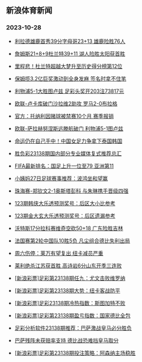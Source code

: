## 新浪体育新闻 
### 2023-10-28

+ [利拉德雄鹿首秀39分字母哥23+13 雄鹿险胜76人](https://sports.sina.com.cn/basketball/nba/2023-10-27/doc-imzspazu0699347.shtml)

+ [詹姆斯21+8+9杜兰特39+11 湖人险胜太阳获首胜](https://sports.sina.com.cn/basketball/nba/2023-10-27/doc-imzspprs7276672.shtml)

+ [里程悲！杜兰特超越大梦升至历史得分榜第12位](https://sports.sina.com.cn/basketball/nba/2023-10-27/doc-imzspprq0474597.shtml)

+ [保姆揽3.2亿巨奖激动到全身发麻 签名时拿不住笔](https://sports.sina.com.cn/l/2023-10-27/doc-imzsnwtw0787197.shtml)

+ [利物浦5-1大胜图卢兹 足彩头奖开203注73817元](https://sports.sina.com.cn/l/2023-10-27/doc-imzsnwty7572853.shtml)

+ [欧联-卢卡库破门沙拉维2助攻 罗马2-0布拉格](https://sports.sina.com.cn/g/seriea/2023-10-27/doc-imzsnwty7565659.shtml)

+ [官方：托纳利因赌球被禁赛10个月 赛季报销](https://sports.sina.com.cn/g/pl/2023-10-27/doc-imzspazs5341411.shtml)

+ [欧联-萨拉赫努涅斯远滕航破门 利物浦5-1图卢兹](https://sports.sina.com.cn/g/pl/2023-10-27/doc-imzsnwtw0783393.shtml)

+ [命运仍在自己手中！中国女足力争拿下泰国韩国](https://sports.sina.com.cn/china/womenfootballs/2023-10-27/doc-imzspazy4250300.shtml)

+ [胜负彩23138期国内部分专业媒体复式推荐总汇](https://sports.sina.com.cn/l/2023-10-27/doc-imzspazw7473422.shtml)

+ [FIFA最新排名：国足上升一位至79 亚洲第11](https://sports.sina.com.cn/china/2023-10-26/doc-imzsmksm7947371.shtml)

+ [小姨妈27日足球赛事推荐：波鸿坐和望赢](https://sports.sina.com.cn/l/2023-10-27/doc-imzsqeph0183454.shtml)

+ [珠海赛-郑钦文2-1奥斯塔彭科 与朱琳携手晋级四强](https://sports.sina.com.cn/tennis/china/2023-10-27/doc-imzsqkvk3678745.shtml)

+ [123期韩侠大乐透预测奖号：后区大小比参考](https://sports.sina.com.cn/l/2023-10-27/doc-imzspazs5367943.shtml)

+ [123期金大玄大乐透预测奖号：后区遗漏参考](https://sports.sina.com.cn/l/2023-10-27/doc-imzspazy4262244.shtml)

+ [沃特斯17分拉科赛维奇空砍50+18 广东险胜吉林](https://sports.sina.com.cn/basketball/cba/2023-10-27/doc-imzsqkvh6894800.shtml)

+ [法国赛第2轮中国队10胜5负 凡尘组合德比失利出局](https://sports.sina.com.cn/others/badmin/2023-10-27/doc-imzspazy4234172.shtml)

+ [周六伤停：莱万有望复出 纽卡减员严重](https://sports.sina.com.cn/l/2023-10-27/doc-imzspyfh4949427.shtml)

+ [莱利绝杀江苏获首胜 高诗岩6分山东开季三连败](https://sports.sina.com.cn/basketball/cba/2023-10-27/doc-imzsqkva4753774.shtml)

+ [[新浪彩票]足彩第23138期任九：尤文击败维罗纳](https://sports.sina.com.cn/l/2023-10-27/doc-imzsptxq7207697.shtml)

+ [[新浪彩票]足彩第23138期大势：纽卡客战防平](https://sports.sina.com.cn/l/2023-10-27/doc-imzsptxn0394228.shtml)

+ [[新浪彩票]足彩23138期冷热指数：斯图加特不败](https://sports.sina.com.cn/l/2023-10-28/doc-imzsrfys4285529.shtml)

+ [[新浪彩票]足彩第23138期盈亏指数：国家德比全包](https://sports.sina.com.cn/l/2023-10-27/doc-imzsptxk5073633.shtml)

+ [足彩分析软件23138期推荐：巴萨激战皇马必分胜负](https://sports.sina.com.cn/l/2023-10-28/doc-imzsrfyw6456020.shtml)

+ [巴萨残阵未获赔率支持 德比战恐难挡皇马取分](https://sports.sina.com.cn/l/2023-10-28/doc-imzspyfh4953561.shtml)

+ [[新浪彩票]足彩第23138期投注策略：阿森纳主场稳胜](https://sports.sina.com.cn/l/2023-10-27/doc-imzsptxn0396149.shtml)

